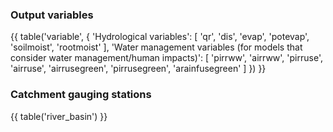 ### Output variables

{{ table('variable', {
    'Hydrological variables': [
        'qr',
        'dis',
        'evap',
        'potevap',
        'soilmoist',
        'rootmoist'
    ],
    'Water management variables (for models that consider water management/human impacts)': [
        'pirrww',
        'airrww',
        'pirruse',
        'airruse',
        'airrusegreen',
        'pirrusegreen',
        'arainfusegreen'
    ]
}) }}

### Catchment gauging stations

{{ table('river_basin') }}

